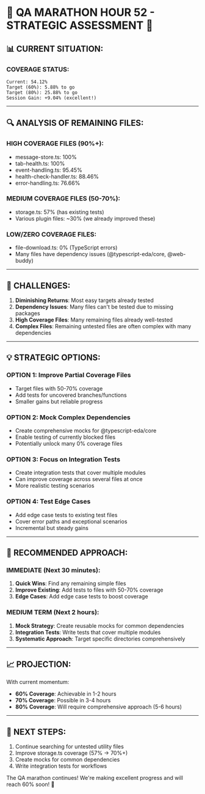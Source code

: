 # 🎯 QA MARATHON HOUR 52 - STRATEGIC ASSESSMENT 🎯

## 📊 CURRENT SITUATION:

### COVERAGE STATUS:
```
Current: 54.12%
Target (60%): 5.88% to go
Target (80%): 25.88% to go
Session Gain: +9.04% (excellent!)
```

---

## 🔍 ANALYSIS OF REMAINING FILES:

### HIGH COVERAGE FILES (90%+):
- message-store.ts: 100%
- tab-health.ts: 100%
- event-handling.ts: 95.45%
- health-check-handler.ts: 88.46%
- error-handling.ts: 76.66%

### MEDIUM COVERAGE FILES (50-70%):
- storage.ts: 57% (has existing tests)
- Various plugin files: ~30% (we already improved these)

### LOW/ZERO COVERAGE FILES:
- file-download.ts: 0% (TypeScript errors)
- Many files have dependency issues (@typescript-eda/core, @web-buddy)

---

## 🚧 CHALLENGES:

1. **Diminishing Returns**: Most easy targets already tested
2. **Dependency Issues**: Many files can't be tested due to missing packages
3. **High Coverage Files**: Many remaining files already well-tested
4. **Complex Files**: Remaining untested files are often complex with many dependencies

---

## 💡 STRATEGIC OPTIONS:

### OPTION 1: Improve Partial Coverage Files
- Target files with 50-70% coverage
- Add tests for uncovered branches/functions
- Smaller gains but reliable progress

### OPTION 2: Mock Complex Dependencies
- Create comprehensive mocks for @typescript-eda/core
- Enable testing of currently blocked files
- Potentially unlock many 0% coverage files

### OPTION 3: Focus on Integration Tests
- Create integration tests that cover multiple modules
- Can improve coverage across several files at once
- More realistic testing scenarios

### OPTION 4: Test Edge Cases
- Add edge case tests to existing test files
- Cover error paths and exceptional scenarios
- Incremental but steady gains

---

## 🎯 RECOMMENDED APPROACH:

### IMMEDIATE (Next 30 minutes):
1. **Quick Wins**: Find any remaining simple files
2. **Improve Existing**: Add tests to files with 50-70% coverage
3. **Edge Cases**: Add edge case tests to boost coverage

### MEDIUM TERM (Next 2 hours):
1. **Mock Strategy**: Create reusable mocks for common dependencies
2. **Integration Tests**: Write tests that cover multiple modules
3. **Systematic Approach**: Target specific directories comprehensively

---

## 📈 PROJECTION:

With current momentum:
- **60% Coverage**: Achievable in 1-2 hours
- **70% Coverage**: Possible in 3-4 hours
- **80% Coverage**: Will require comprehensive approach (5-6 hours)

---

## 🏃 NEXT STEPS:

1. Continue searching for untested utility files
2. Improve storage.ts coverage (57% → 70%+)
3. Create mocks for common dependencies
4. Write integration tests for workflows

The QA marathon continues! We're making excellent progress and will reach 60% soon! 🚀